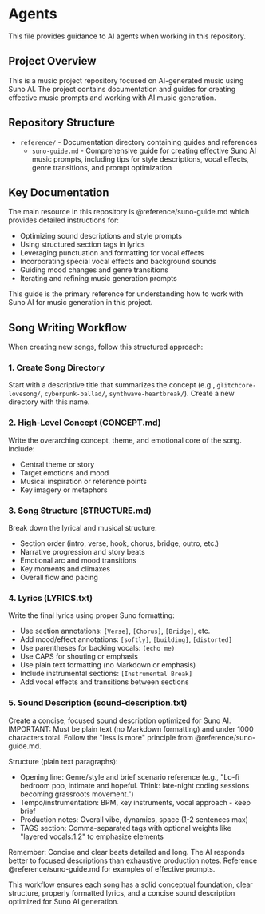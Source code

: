 # Agents

This file provides guidance to AI agents when working in this repository.

## Project Overview

This is a music project repository focused on AI-generated music using Suno AI. The project contains documentation and guides for creating effective music prompts and working with AI music generation.

## Repository Structure

- `reference/` - Documentation directory containing guides and references
  - `suno-guide.md` - Comprehensive guide for creating effective Suno AI music prompts, including tips for style descriptions, vocal effects, genre transitions, and prompt optimization

## Key Documentation

The main resource in this repository is @reference/suno-guide.md which provides detailed instructions for:
- Optimizing sound descriptions and style prompts
- Using structured section tags in lyrics
- Leveraging punctuation and formatting for vocal effects
- Incorporating special vocal effects and background sounds
- Guiding mood changes and genre transitions
- Iterating and refining music generation prompts

This guide is the primary reference for understanding how to work with Suno AI for music generation in this project.

## Song Writing Workflow

When creating new songs, follow this structured approach:

### 1. Create Song Directory
Start with a descriptive title that summarizes the concept (e.g., `glitchcore-lovesong/`, `cyberpunk-ballad/`, `synthwave-heartbreak/`). Create a new directory with this name.

### 2. High-Level Concept (CONCEPT.md)
Write the overarching concept, theme, and emotional core of the song. Include:
- Central theme or story
- Target emotions and mood
- Musical inspiration or reference points
- Key imagery or metaphors

### 3. Song Structure (STRUCTURE.md)
Break down the lyrical and musical structure:
- Section order (intro, verse, hook, chorus, bridge, outro, etc.)
- Narrative progression and story beats
- Emotional arc and mood transitions
- Key moments and climaxes
- Overall flow and pacing

### 4. Lyrics (LYRICS.txt)
Write the final lyrics using proper Suno formatting:
- Use section annotations: `[Verse]`, `[Chorus]`, `[Bridge]`, etc.
- Add mood/effect annotations: `[softly]`, `[building]`, `[distorted]`
- Use parentheses for backing vocals: `(echo me)`
- Use CAPS for shouting or emphasis
- Use plain text formatting (no Markdown or emphasis)
- Include instrumental sections: `[Instrumental Break]`
- Add vocal effects and transitions between sections

### 5. Sound Description (sound-description.txt)
Create a concise, focused sound description optimized for Suno AI. IMPORTANT: Must be plain text (no Markdown formatting) and under 1000 characters total. Follow the "less is more" principle from @reference/suno-guide.md.

Structure (plain text paragraphs):
- Opening line: Genre/style and brief scenario reference (e.g., "Lo-fi bedroom pop, intimate and hopeful. Think: late-night coding sessions becoming grassroots movement.")
- Tempo/instrumentation: BPM, key instruments, vocal approach - keep brief
- Production notes: Overall vibe, dynamics, space (1-2 sentences max)
- TAGS section: Comma-separated tags with optional weights like "layered vocals:1.2" to emphasize elements

Remember: Concise and clear beats detailed and long. The AI responds better to focused descriptions than exhaustive production notes. Reference @reference/suno-guide.md for examples of effective prompts.

This workflow ensures each song has a solid conceptual foundation, clear structure, properly formatted lyrics, and a concise sound description optimized for Suno AI generation.
